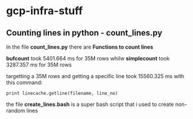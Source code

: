 # gcp-infra-stuff


## Counting lines in python - count_lines.py

In the file **count_lines.py** there are **Functions to count lines**

**bufcount** took 5401.664 ms for 35M rows whilw **simplecount** took 3287.357 ms for 35M rows

targetting a 35M rows and getting a specific line took 15560.325 ms with this command:
```
print linecache.getline(filename, line_no)
```

the file **create_lines.bash** is a super bash script that i used to create non-random lines

